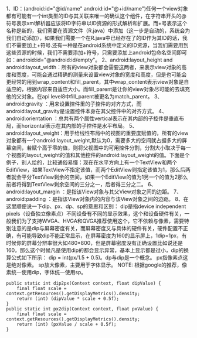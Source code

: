 1、ID：(android:id="@id/name" android:id="@+id/name")任何一个view对象都有可能有一个int类型的ID与其关联来唯一的确认这个组件，在字符串开头的@符号表示xml解析器应该将ID字符串以ID资源的形式解析和扩展。而+号表示这个名称是新的，我们需要在资源文件（R.java）中添加（这一步是自动的，系统会为我们自动添加），如果我们需要一个在R.java中已经存在了的ID作为其ID的话，我们不需要加上+符号.还有一种是在android系统中定义的ID资源，当我们需要用到这些资源的时候，我们不需要添加+符号，只需要添加上android包命名空间即可如：android:id="@android:id/empty"。
2、android:layout_height and android:layout_width：所有的view对象都会需要这两者，来表示view对象的高度和宽度，可能会通过精确的测量来设置view对象的宽度和高度，但是也可能会更经常的用到wrap_content和fill_parent，其中wrap_content表示view对象是自适应的，根据内容来自适应大小。而fill_parent是让你的view对象尽可能的去填充他的父对象。在api level8中fill_parent被更名为match_parent。
3、android:gravity ：用来设置控件里的子控件的对齐方式，而android:layout_gravity是设置控件本身在其父控件中的对齐方式。
4、android:orientation ：总共有两个属性vertical表示在其内部的子控件是垂直布局，而horizontal表示在其内部的子控件是水平布局。
5、android:layout_weight：用于给线性布局中的视图的重要度赋值的，所有的view对象都有一个android:layout_weight,默认为0，需要多大的空间就占据多大的屏幕空间，若赋个高于零的值，则将父视图中的可用控件分割，分割大小取决于每一个视图的layout_weight的值和其他控件的android:layout_weight的值。下面是个例子，别人给的，比较通俗易懂：现在在水平方向上有一个TextView和两个EditView，如果TextView不指定该值，而两个EditView则指定该值为1，那么后两者就会平分TextView剩余的空间，如果一个EditView的值为1另一个的值为2那么前者将得到TextView剩余空间的三分之一，后者得三分之二。
6、android:layout_margin ：是指该View对象与其父View对象之间的边距。
7、android:padding ：是指该View对象内的内容与该View对象之间的边距。
8、在这里顺便说一下dip、px、dp、sp的意思和区别：
dip是指device independent pixels（设备独立像素点）不同设备有不同的显示效果，这个和设备硬件有关，一般我们为了支持WVGA、HVGA和QVGA推荐使用这个，它不依赖与像素，需要特别注意的是dip与屏幕密度有关，而屏幕密度又与具体的硬件有关，硬件配置不正确，有可能导致dip不能正常显示，在屏幕密度为160的显示屏上，1dip=1px，有时候你的屏幕分辨率很大如480*800，但是屏幕密度没有正确设置比如说还是160，那么这个时候凡是使用dip的都会显示异常，基本上显示都是过小，dip的换算公式如下所示：
dip = int(px/1.5 + 0.5)。dp与dip是一个概念。
px指像素点这是绝对像素。
sp放大像素，主要用于字体显示。
NOTE: 根据google的推荐，像素统一使用dip，字体统一使用sp。
```  
public static int dip2px(Context context, float dipValue) {
	final float scale = context.getResources().getDisplayMetrics().density;
	return (int) (dipValue * scale + 0.5f);
}
public static int px2dip(Context context, float pxValue) {
	final float scale = context.getResources().getDisplayMetrics().density;
	return (int) (pxValue / scale + 0.5f);
}
```